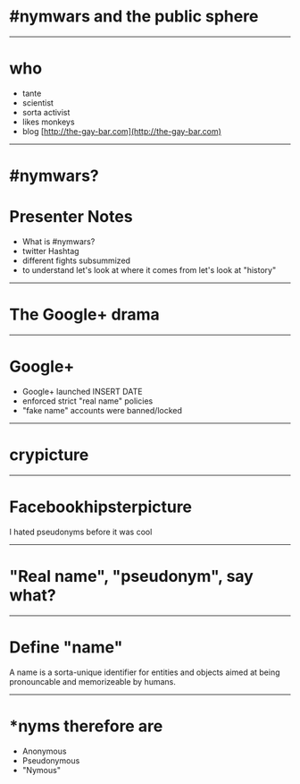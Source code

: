 # #nymwars and the public sphere

---

# who

* tante
* scientist
* sorta activist
* likes monkeys
* blog [http://the-gay-bar.com](http://the-gay-bar.com)

---

# #nymwars?

# Presenter Notes

- What is #nymwars?
- twitter Hashtag 
- different fights subsummized
- to understand let's look at where it comes from let's look at "history"

---

# The Google+ drama

---

# Google+

* Google+ launched INSERT DATE
* enforced strict "real name" policies
* "fake name" accounts were banned/locked

---

# crypicture

---

# Facebookhipsterpicture

I hated pseudonyms before it was cool

---

# "Real name", "pseudonym", say what?

---

# Define "name"

A name is a sorta-unique identifier for entities and objects aimed at being pronouncable and memorizeable by humans.

---

# \*nyms therefore are

* Anonymous
* Pseudonymous
* "Nymous"


